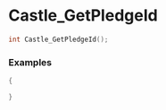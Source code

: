 # Castle_GetPledgeId

```cpp - C++
int Castle_GetPledgeId();
```

### Examples
```cpp - C++
{

}
```
